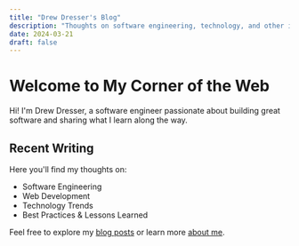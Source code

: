 ```yaml
---
title: "Drew Dresser's Blog"
description: "Thoughts on software engineering, technology, and other interesting things"
date: 2024-03-21
draft: false
---
```


# Welcome to My Corner of the Web

Hi! I'm Drew Dresser, a software engineer passionate about building great software and sharing what I learn along the way.

## Recent Writing

Here you'll find my thoughts on:
- Software Engineering
- Web Development
- Technology Trends
- Best Practices & Lessons Learned

Feel free to explore my [blog posts](/posts) or learn more [about me](/about).
